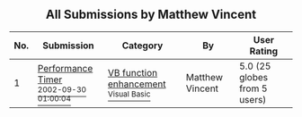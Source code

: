 ﻿<div align="center">

## All Submissions by Matthew Vincent

</div>

No.  | Submission | Category | By   | User Rating
---- | ---------- | -------- | ---- | -----------
1 | [Performance Timer<br /><sup>2002-09-30 01:00:04</sup>](https://github.com/Planet-Source-Code/matthew-vincent-performance-timer__1-39300) | [VB function enhancement<br /><sup>Visual Basic</sup>](../ByCategory/vb-function-enhancement__1-25.md) | Matthew Vincent | 5.0 (25 globes from 5 users)
